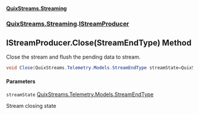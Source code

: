 #### [QuixStreams.Streaming](index.md 'index')
### [QuixStreams.Streaming](QuixStreams.Streaming.md 'QuixStreams.Streaming').[IStreamProducer](IStreamProducer.md 'QuixStreams.Streaming.IStreamProducer')

## IStreamProducer.Close(StreamEndType) Method

Close the stream and flush the pending data to stream.

```csharp
void Close(QuixStreams.Telemetry.Models.StreamEndType streamState=QuixStreams.Telemetry.Models.StreamEndType.Closed);
```
#### Parameters

<a name='QuixStreams.Streaming.IStreamProducer.Close(QuixStreams.Telemetry.Models.StreamEndType).streamState'></a>

`streamState` [QuixStreams.Telemetry.Models.StreamEndType](https://docs.microsoft.com/en-us/dotnet/api/QuixStreams.Telemetry.Models.StreamEndType 'QuixStreams.Telemetry.Models.StreamEndType')

Stream closing state